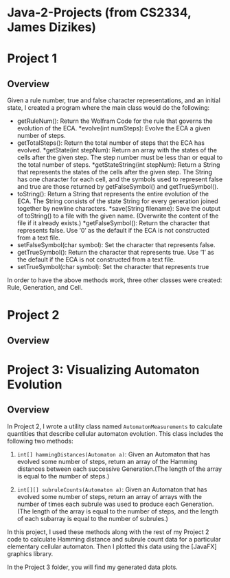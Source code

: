 # Java-2-Projects (from CS2334, James Dizikes)

# Project 1
## Overview
Given a rule number, true and false character representations, and an initial state, I created a program where the main class would do the following:
* getRuleNum(): Return the Wolfram Code for the rule that governs the evolution of the ECA.
*evolve(int numSteps): Evolve the ECA a given number of steps.
* getTotalSteps(): Return the total number of steps that the ECA has evolved. 
*getState(int stepNum): Return an array with the states of the cells after the given step. The step number
must be less than or equal to the total number of steps.
*getStateString(int stepNum): Return a String that represents the states of the cells after the given step.
The String has one character for each cell, and the symbols used to represent false and true are those
returned by getFalseSymbol() and getTrueSymbol().
* toString(): Return a String that represents the entire evolution of the ECA. The String consists of the
state String for every generation joined together by newline characters.
*save(String filename): Save the output of toString() to a file with the given name. (Overwrite the content
of the file if it already exists.)
*getFalseSymbol(): Return the character that represents false. Use ‘0’ as the default if the ECA is not
constructed from a text file.
* setFalseSymbol(char symbol): Set the character that represents false.
* getTrueSymbol(): Return the character that represents true. Use ‘1’ as the default if the ECA is not
constructed from a text file.
* setTrueSymbol(char symbol): Set the character that represents true

In order to have the above methods work, three other classes were created: Rule, Generation, and Cell.

# Project 2
## Overview


# Project 3: Visualizing Automaton Evolution
## Overview

In Project 2, I wrote a utility class named `AutomatonMeasurements` to calculate quantities that describe cellular automaton evolution.
This class includes the following two methods:

1. `int[] hammingDistances(Automaton a)`: Given an Automaton that has evolved some number of steps, return an array of the Hamming distances between each successive Generation.(The length of the array is equal to the number of steps.)

2. `int[][] subruleCounts(Automaton a)`: Given an Automaton that has evolved some number of steps, return an array of arrays with the number of times each subrule was used to produce each Generation. 
(The length of the array is equal to the number of steps, and the length of each subarray is equal to the number of subrules.)

In this project, I used these methods along with the rest of my Project 2 code to calculate Hamming distance and subrule count data for a particular elementary cellular automaton.
Then I plotted this data using the [JavaFX] graphics library.

In the Project 3 folder, you will find my generated data plots.
